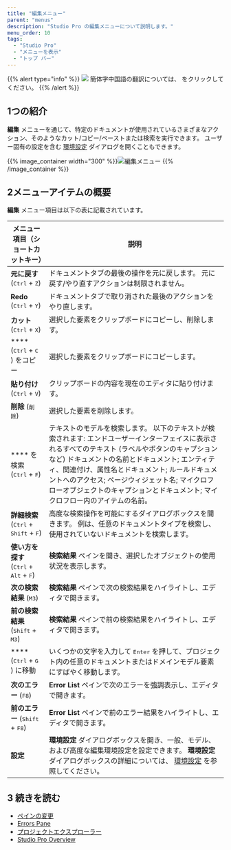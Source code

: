 ```yaml
---
title: "編集メニュー"
parent: "menus"
description: "Studio Pro の編集メニューについて説明します。"
menu_order: 10
tags:
  - "Studio Pro"
  - "メニューを表示"
  - "トップ バー"
---
```


{{% alert type="info" %}}
<img src="attachments/chinese-translation/china.png" style="display: inline-block; margin: 0" /> 簡体字中国語の翻訳については、 [<unk> <unk> <unk>](https://cdn.mendix.tencent-cloud.com/documentation/refguide8/edit-menu.pdf) をクリックしてください。
{{% /alert %}}

## 1つの紹介

**編集** メニューを通じて、特定のドキュメントが使用されているさまざまなアクション、そのようなカット/コピー/ペーストまたは検索を実行できます。 ユーザー固有の設定を含む [環境設定](preferences-dialog) ダイアログを開くこともできます。

{{% image_container width="300" %}}![編集メニュー](attachments/edit-menu/edit-menu.png)
{{% /image_container %}}

## 2メニューアイテムの概要

**編集** メニュー項目は以下の表に記載されています。

| メニュー項目（ショートカットキー）                                            | 説明                                                                                                                                                                                                     |
| ------------------------------------------------------------ | ------------------------------------------------------------------------------------------------------------------------------------------------------------------------------------------------------ |
| **元に戻す** (<kbd>Ctrl</kbd> + <kbd>Z</kbd>)                    | ドキュメントタブの最後の操作を元に戻します。 元に戻す/やり直すアクションは制限されません。                                                                                                                                                         |
| **Redo** (<kbd>Ctrl</kbd> + <kbd>Y</kbd>)                    | ドキュメントタブで取り消された最後のアクションをやり直します。                                                                                                                                                                        |
| **カット** (<kbd>Ctrl</kbd> + <kbd>X</kbd>)                     | 選択した要素をクリップボードにコピーし、削除します。                                                                                                                                                                             |
| **** (<kbd>Ctrl</kbd> + <kbd>C</kbd> ) をコピー                  | 選択した要素をクリップボードにコピーします。                                                                                                                                                                                 |
| **貼り付け** (<kbd>Ctrl</kbd> + <kbd>V</kbd>)                    | クリップボードの内容を現在のエディタに貼り付けます。                                                                                                                                                                             |
| **削除** (<kbd>削除</kbd>)                                       | 選択した要素を削除します。                                                                                                                                                                                          |
| **** を検索 (<kbd>Ctrl</kbd> + <kbd>F</kbd>)                    | テキストのモデルを検索します。 以下のテキストが検索されます: エンドユーザーインターフェイスに表示されるすべてのテキスト (ラベルやボタンのキャプションなど) ドキュメントの名前とドキュメント; エンティティ、関連付け、属性名とドキュメント; ルールドキュメントへのアクセス; ページウィジェット名; マイクロフローオブジェクトのキャプションとドキュメント; マイクロフロー内のアイテムの名前。 |
| **詳細検索** (<kbd>Ctrl</kbd> + <kbd>Shift</kbd> + <kbd>F</kbd>) | 高度な検索操作を可能にするダイアログボックスを開きます。 例は、任意のドキュメントタイプを検索し、使用されていないドキュメントを検索します。                                                                                                                                 |
| **使い方を探す** (<kbd>Ctrl</kbd> + <kbd>Alt</kbd> + <kbd>F</kbd>) | **検索結果** ペインを開き、選択したオブジェクトの使用状況を表示します。                                                                                                                                                                 |
| **次の検索結果** (<kbd>M3</kbd>)                                   | **検索結果** ペインで次の検索結果をハイライトし、エディタで開きます。                                                                                                                                                                  |
| **前の検索結果** (<kbd>Shift</kbd> + <kbd>M3</kbd>)                | **検索結果** ペインで前の検索結果をハイライトし、エディタで開きます。                                                                                                                                                                  |
| **** (<kbd>Ctrl</kbd> + <kbd>G</kbd> ) に移動                   | いくつかの文字を入力して <kbd>Enter</kbd> を押して、プロジェクト内の任意のドキュメントまたはドメインモデル要素にすばやく移動します。                                                                                                                            |
| **次のエラー** (<kbd>F8</kbd>)                                    | **Error List** ペインで次のエラーを強調表示し、エディタで開きます。                                                                                                                                                              |
| **前のエラー** (<kbd>Shift</kbd> + <kbd>F8</kbd>)                 | **Error List** ペインで前のエラー結果をハイライトし、エディタで開きます。                                                                                                                                                           |
| **設定**                                                       | **環境設定** ダイアログボックスを開き、一般、モデル、および高度な編集環境設定を設定できます。 **環境設定** ダイアログボックスの詳細については、 [環境設定](preferences-dialog) を参照してください。                                                                                    |

## 3 続きを読む

* [ペインの変更](changes-pane)
* [Errors Pane](errors-pane)
* [プロジェクトエクスプローラー](project-explorer)
* [Studio Pro Overview](studio-pro-overview)
